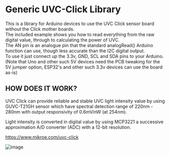 # Generic UVC-Click Library
This is a library for Arduino devices to use the UVC Click sensor board without the Click mother boards.           
The included example shows you how to read everything from the raw digital value, through to calculating the power of UVC.            
The AN pin is an analogue pin that the standard analogRead() Arduino function can use, though less accurate than the I2C digital output.             
To use it just connect up the 3.3v, GND, SCL and SDA pins to your Arduino. (Note that Uno and other such 5V devices need the PCB tweaking for the 5V jumper option, ESP32's and other such 3.3v devices can use the board as-is)

## HOW DOES IT WORK?                     
UVC Click can provide reliable and stable UVC light intensity value by using GUVC-T21GH sensor which have spectral detection range of 220nm - 280nm with output responsivity of 0.6mV/nW (at 254nm).            

Light intensity is converted in digital value by using MCP3221 a successive approximation A/D converter (ADC) with a 12-bit resolution.

https://www.mikroe.com/uvc-click

![image](https://user-images.githubusercontent.com/1586332/187912924-017a1b59-37b7-4cbc-8e90-89c6c186fd1a.png)
